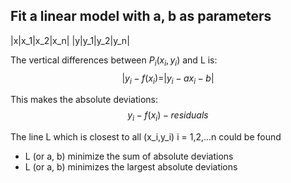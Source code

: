 ## Fit a linear model with a, b as parameters
|x|x_1|x_2|x_n|
|y|y_1|y_2|y_n|

The vertical differences between $P_i (x_i, y_i)$ and L is:
$$|y_i-f(x_i) = |y_i-ax_i-b|$$

This makes the absolute deviations:
$$y_i-f(x_i)-residuals$$

The line L which is closest to all (x_i,y_i) i = 1,2,...n could be found
* L (or a, b) minimize the sum of absolute deviations
* L (or a, b) minimizes the largest absolute deviations